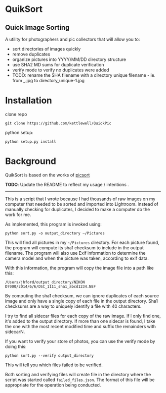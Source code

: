 QuikSort
===================
Quick Image Sorting
-------------------

A utility for photographers and pic collectors that will allow you to:
- sort directories of images quickly
- remove duplicates
- organize pictures into YYYY/MM/DD directory structure
- use SHA2 MD sums for duplicate verification
- verify mode to verify no duplicates were added
- TODO: rename the SHA filename with a directory unique filename
        - ie. from <date>_<sha2>.jpg to directory_unique-1.jpg

# Installation

clone repo

    git clone https://github.com/kettlewell/QuickPic

 python setup:

    python setup.py install


# Background

QuikSort is based on the works of [picsort](https://github.com/jhford/picsort)


**TODO**:  Update the README to reflect my usage / intentions
.

----

This is a script that I wrote because I had thousands of raw images on my computer
that needed to be sorted and imported into Lightroom.  Instead of manually checking
for duplicates, I decided to make a computer do the work for me.

As implemented, this program is invoked using:

    python sort.py -o output_directory ~/Pictures

This will find all pictures in my <code>~/Pictures</code> directory.  For each picture
found, the program will compute its sha1 checksum to include in the output filename.
The program will also use Exif information to determine the camera model and when the
picture was taken, according to exif data.

With this information, the program will copy the image file into a path like this:

    /Users/jhford/output_directory/NIKON D7000/2014/6/6/DSC_1111_sha1_abcd1234.NEF

By computing the sha1 checksum, we can ignore duplicates of each source image and only
have a single copy of each file in the output directory.  Sha1 checksums are a way to
uniquely identify a file with 40 characters.

I try to find all sidecar files for each copy of the raw image.  If I only find one,
it's added to the output directory.  If more than one sidecar is found, I take the
one with the most recent modified time and suffix the remainders with sidecarN.

If you want to verify your store of photos, you can use the verify mode by doing this:

    python sort.py --verify output_directory

This will tell you which files failed to be verified.

Both sorting and verifying files will create file in the directory where the script
was started called <code>failed_files.json</code>.  The format of this file will be
appropriate for the operation being conducted.
